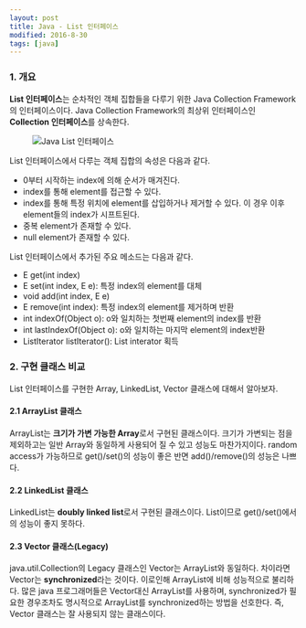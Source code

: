 ```yaml
---
layout: post
title: Java - List 인터페이스
modified: 2016-8-30
tags: [java]
---
```



### 1. 개요 

**List 인터페이스**는 순차적인 객체 집합들을 다루기 위한 Java Collection Framework의 인터페이스이다. Java Collection Framework의 최상위 인터페이스인 **Collection 인터페이스**를 상속한다. 

<figure>
	<img src="http://javaconceptoftheday.com/wp-content/uploads/2014/11/ListInterface.png" alt="Java List 인터페이스">
</figure>

List 인터페이스에서 다루는 객체 집합의 속성은 다음과 같다. 

- 0부터 시작하는 index에 의해 순서가 매겨진다. 
- index를 통해 element를 접근할 수 있다. 
- index를 통해 특정 위치에 element를 삽입하거나 제거할 수 있다. 이 경우 이후 element들의 index가 시프트된다. 
- 중복 element가 존재할 수 있다. 
- null element가 존재할 수 있다. 

List 인터페이스에서 추가된 주요 메소드는 다음과 같다. 

- E get(int index)
- E set(int index, E e): 특정 index의 element를 대체
- void add(int index, E e)
- E remove(int index): 특정 index의 element를 제거하며 반환
- int indexOf(Object o): o와 일치하는 첫번째 element의 index를 반환
- int lastIndexOf(Object o): o와 일치하는 마지막 element의 index반환
- ListIterator<E> listIterator(): List interator 획득

### 2. 구현 클래스 비교

List 인터페이스를 구현한 Array, LinkedList, Vector 클래스에 대해서 알아보자. 
 
#### 2.1 ArrayList 클래스

ArrayList는 **크기가 가변 가능한 Array**로서 구현된 클래스이다. 크기가 가변되는 점을 제외하고는 일반 Array와 동일하게 사용되어 질 수 있고 성능도 마찬가지이다. random access가 가능하므로 get()/set()의 성능이 좋은 반면 add()/remove()의 성능은 나쁘다. 

#### 2.2 LinkedList 클래스

LinkedList는 **doubly linked list**로서 구현된 클래스이다. List이므로 get()/set()에서의 성능이 좋지 못하다. 

#### 2.3 Vector 클래스(Legacy)

java.util.Collection의 Legacy 클래스인 Vector는 ArrayList와 동일하다. 차이라면 Vector는 **synchronized**라는 것이다. 이로인해 ArrayList에 비해 성능적으로 불리하다. 많은 java 프로그래머들은 Vector대신 ArrayList를 사용하며, synchronized가 필요한 경우조차도 명시적으로 ArrayList를 synchronized하는 방법을 선호한다. 즉, Vector 클래스는 잘 사용되지 않는 클래스이다. 
